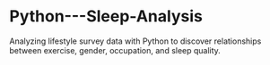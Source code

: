 # Python---Sleep-Analysis
Analyzing lifestyle survey data with Python to discover relationships between exercise, gender, occupation, and sleep quality.
